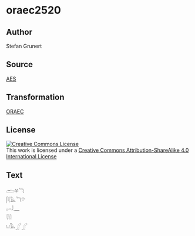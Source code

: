 # oraec2520

## Author

Stefan Grunert

## Source

[AES](https://github.com/simondschweitzer/aes)

## Transformation

[ORAEC](https://oraec.github.io/)

## License

<a rel="license" href="http://creativecommons.org/licenses/by-sa/4.0/"><img alt="Creative Commons License" style="border-width:0" src="https://i.creativecommons.org/l/by-sa/4.0/88x31.png" /></a><br />This work is licensed under a <a rel="license" href="http://creativecommons.org/licenses/by-sa/4.0/">Creative Commons Attribution-ShareAlike 4.0 International License</a>

## Text

𓂧𓋬𓆓<br>
𓋴𓇛𓅓𓆓𓄣<br>
𓊪𓏏𓎛𓈖<br>
𓇋𓇋𓇋<br>
𓂓𓅓𓂾𓂾<br>
